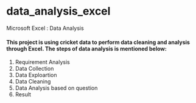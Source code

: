 # data_analysis_excel
Microsoft Excel : Data Analysis 

#### This project is using cricket data to perform data cleaning and analysis through Excel. The steps of data analysis is mentioned below:

1) Requirement Analysis
2) Data Collection
3) Data Exploartion
4) Data Cleaning
5) Data Analysis based on question
6) Result
